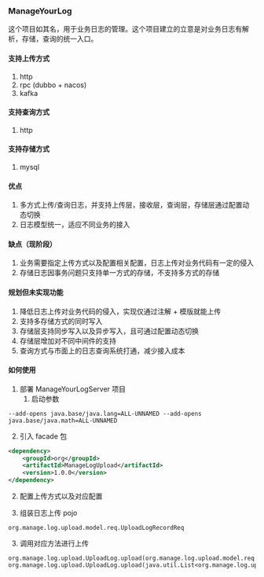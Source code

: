 ### ManageYourLog
这个项目如其名，用于业务日志的管理。这个项目建立的立意是对业务日志有解析，存储，查询的统一入口。

#### 支持上传方式
1. http
2. rpc (dubbo + nacos)
3. kafka

#### 支持查询方式
1. http

#### 支持存储方式
1. mysql

#### 优点
1. 多方式上传/查询日志，并支持上传层，接收层，查询层，存储层通过配置动态切换
2. 日志模型统一，适应不同业务的接入

#### 缺点（现阶段）
1. 业务需要指定上传方式以及配置相关配置，日志上传对业务代码有一定的侵入
2. 存储日志因事务问题只支持单一方式的存储，不支持多方式的存储

#### 规划但未实现功能
1. 降低日志上传对业务代码的侵入，实现仅通过注解 + 模版就能上传
2. 支持多存储方式的同时写入
3. 存储层支持同步写入以及异步写入，且可通过配置动态切换
4. 存储层增加对不同中间件的支持
5. 查询方式与市面上的日志查询系统打通，减少接入成本

#### 如何使用
1. 部署 ManageYourLogServer 项目
   1. 启动参数
```
--add-opens java.base/java.lang=ALL-UNNAMED --add-opens java.base/java.math=ALL-UNNAMED
```

2. 引入 facade 包
```xml
<dependency>
    <groupId>org</groupId>
    <artifactId>ManageLogUpload</artifactId>
    <version>1.0.0</version>
</dependency>
```

2. 配置上传方式以及对应配置

3. 组装日志上传 pojo
```
org.manage.log.upload.model.req.UploadLogRecordReq
```

3. 调用对应方法进行上传
```
org.manage.log.upload.UploadLog.upload(org.manage.log.upload.model.req.UploadLogRecordReq)
org.manage.log.upload.UploadLog.upload(java.util.List<org.manage.log.upload.model.req.UploadLogRecordReq>)
```










